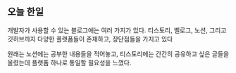 ## 오늘 한일

개발자가 사용할 수 있는 블로그에는 여러 가지가 있다. 
티스토리, 벨로그, 노션, 그리고 깃허브까지 다양한 플랫폼들이 존재하고, 장단점들을 가지고 있다

원래는 노션에는 공부한 내용들을 적어놓고, 티스토리에는 간간히 공유하고 싶은 글들을 올렸는데 플랫폼 하나로 통일할 필요성을 느꼈다. 